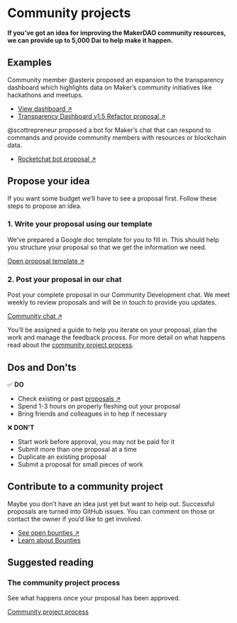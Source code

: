# Community projects
**If you’ve got an idea for improving the MakerDAO community resources, we can provide up to 5,000 Dai to help make it happen.**

## Examples
Community member @asterix proposed an expansion to the transparency dashboard which highlights data on Maker’s community initiatives like hackathons and meetups.

- [View dashboard ↗](https://transdashv201.netlify.app/)
- [Transparency Dashboard v1.5 Refactor proposal ↗](https://github.com/makerdao/community/issues/434)

@scottrepreneur proposed a bot for Maker’s chat that can respond to commands and provide community members with resources or blockchain data.

- [Rocketchat bot proposal ↗](https://github.com/makerdao/community/issues/412)

## Propose your idea
If you want some budget we’ll have to see a proposal first. Follow these steps to propose an idea.

### 1. Write your proposal using our template
We’ve prepared a Google doc template for you to fill in. This should help you structure your proposal so that we get the information we need.

[Open proposal template ↗](https://docs.google.com/document/d/1lF8mNuomrguIS3lnvqTomS4NdON40nuyKRbLS6ZkMoA/edit)

### 2. Post your proposal in our chat
Post your complete proposal in our Community Development chat. We meet weekly to review proposals and will be in touch to provide you updates.

[Community chat ↗](https://chat.makerdao.com/channel/community-development "Community development chat")

You’ll be assigned a guide to help you iterate on your proposal, plan the work and manage the feedback process. For more detail on what happens read about the [community project process](community-projects-process.md).

## Dos and Don'ts

✅ **DO**
- Check existing or past [proposals ↗](https://github.com/makerdao/community/issues?q=label%3ACDIP+)
- Spend 1-3 hours on properly fleshing out your proposal
- Bring friends and colleagues in to hep if necessary

❌ **DON'T**
- Start work before approval, you may not be paid for it
- Submit more than one proposal at a time
- Duplicate an existing proposal
- Submit a proposal for small pieces of work

## Contribute to a community project
Maybe you don’t have an idea just yet but want to help out. Successful proposals are turned into GitHub issues. You can comment on those or contact the owner if you’d like to get involved.

- [See open bounties ↗](https://github.com/makerdao/community/projects/2?card_filter_query=label%3A%22help+wanted%22 "To all open bounties")
- [Learn about Bounties](/bounties)

## Suggested reading
### The community project process
See what happens once your proposal has been approved.

[Community project process](community-projects-process.md)
